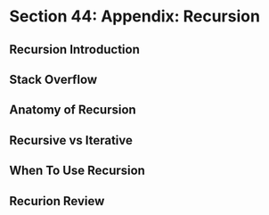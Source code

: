 # Section 44: Appendix: Recursion  

## Recursion Introduction 

## Stack Overflow 

## Anatomy of Recursion 

## Recursive vs Iterative 

## When To Use Recursion 

## Recurion Review 
